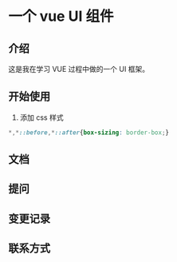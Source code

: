 # 一个 vue UI 组件

## 介绍
这是我在学习 VUE 过程中做的一个 UI 框架。
## 开始使用
1. 添加 css 样式
```css
*,*::before,*::after{box-sizing: border-box;}
```

## 文档

## 提问

## 变更记录

## 联系方式
